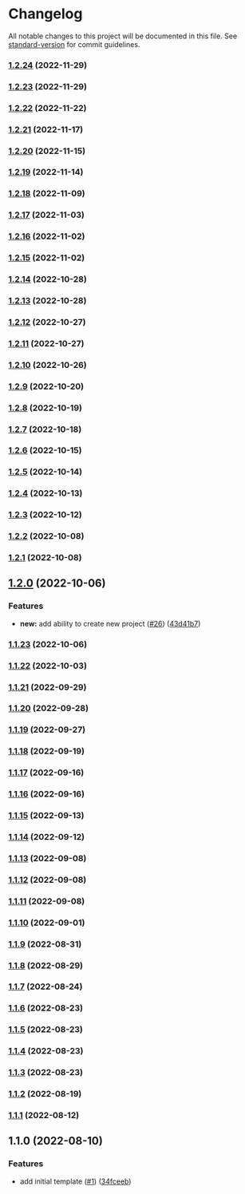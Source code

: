 # Changelog

All notable changes to this project will be documented in this file. See [standard-version](https://github.com/conventional-changelog/standard-version) for commit guidelines.

### [1.2.24](https://github.com/alexfalkowski/go-service-template/compare/v1.2.23...v1.2.24) (2022-11-29)

### [1.2.23](https://github.com/alexfalkowski/go-service-template/compare/v1.2.22...v1.2.23) (2022-11-29)

### [1.2.22](https://github.com/alexfalkowski/go-service-template/compare/v1.2.21...v1.2.22) (2022-11-22)

### [1.2.21](https://github.com/alexfalkowski/go-service-template/compare/v1.2.20...v1.2.21) (2022-11-17)

### [1.2.20](https://github.com/alexfalkowski/go-service-template/compare/v1.2.19...v1.2.20) (2022-11-15)

### [1.2.19](https://github.com/alexfalkowski/go-service-template/compare/v1.2.18...v1.2.19) (2022-11-14)

### [1.2.18](https://github.com/alexfalkowski/go-service-template/compare/v1.2.17...v1.2.18) (2022-11-09)

### [1.2.17](https://github.com/alexfalkowski/go-service-template/compare/v1.2.16...v1.2.17) (2022-11-03)

### [1.2.16](https://github.com/alexfalkowski/go-service-template/compare/v1.2.15...v1.2.16) (2022-11-02)

### [1.2.15](https://github.com/alexfalkowski/go-service-template/compare/v1.2.14...v1.2.15) (2022-11-02)

### [1.2.14](https://github.com/alexfalkowski/go-service-template/compare/v1.2.13...v1.2.14) (2022-10-28)

### [1.2.13](https://github.com/alexfalkowski/go-service-template/compare/v1.2.12...v1.2.13) (2022-10-28)

### [1.2.12](https://github.com/alexfalkowski/go-service-template/compare/v1.2.11...v1.2.12) (2022-10-27)

### [1.2.11](https://github.com/alexfalkowski/go-service-template/compare/v1.2.10...v1.2.11) (2022-10-27)

### [1.2.10](https://github.com/alexfalkowski/go-service-template/compare/v1.2.9...v1.2.10) (2022-10-26)

### [1.2.9](https://github.com/alexfalkowski/go-service-template/compare/v1.2.8...v1.2.9) (2022-10-20)

### [1.2.8](https://github.com/alexfalkowski/go-service-template/compare/v1.2.7...v1.2.8) (2022-10-19)

### [1.2.7](https://github.com/alexfalkowski/go-service-template/compare/v1.2.6...v1.2.7) (2022-10-18)

### [1.2.6](https://github.com/alexfalkowski/go-service-template/compare/v1.2.5...v1.2.6) (2022-10-15)

### [1.2.5](https://github.com/alexfalkowski/go-service-template/compare/v1.2.4...v1.2.5) (2022-10-14)

### [1.2.4](https://github.com/alexfalkowski/go-service-template/compare/v1.2.3...v1.2.4) (2022-10-13)

### [1.2.3](https://github.com/alexfalkowski/go-service-template/compare/v1.2.2...v1.2.3) (2022-10-12)

### [1.2.2](https://github.com/alexfalkowski/go-service-template/compare/v1.2.1...v1.2.2) (2022-10-08)

### [1.2.1](https://github.com/alexfalkowski/go-service-template/compare/v1.2.0...v1.2.1) (2022-10-08)

## [1.2.0](https://github.com/alexfalkowski/go-service-template/compare/v1.1.23...v1.2.0) (2022-10-06)


### Features

* **new:** add ability to create new project ([#26](https://github.com/alexfalkowski/go-service-template/issues/26)) ([43d41b7](https://github.com/alexfalkowski/go-service-template/commit/43d41b728004fb498fa41f933e8ee50c5b56d323))

### [1.1.23](https://github.com/alexfalkowski/go-service-template/compare/v1.1.22...v1.1.23) (2022-10-06)

### [1.1.22](https://github.com/alexfalkowski/go-service-template/compare/v1.1.21...v1.1.22) (2022-10-03)

### [1.1.21](https://github.com/alexfalkowski/go-service-template/compare/v1.1.20...v1.1.21) (2022-09-29)

### [1.1.20](https://github.com/alexfalkowski/go-service-template/compare/v1.1.19...v1.1.20) (2022-09-28)

### [1.1.19](https://github.com/alexfalkowski/go-service-template/compare/v1.1.18...v1.1.19) (2022-09-27)

### [1.1.18](https://github.com/alexfalkowski/go-service-template/compare/v1.1.17...v1.1.18) (2022-09-19)

### [1.1.17](https://github.com/alexfalkowski/go-service-template/compare/v1.1.16...v1.1.17) (2022-09-16)

### [1.1.16](https://github.com/alexfalkowski/go-service-template/compare/v1.1.15...v1.1.16) (2022-09-16)

### [1.1.15](https://github.com/alexfalkowski/go-service-template/compare/v1.1.14...v1.1.15) (2022-09-13)

### [1.1.14](https://github.com/alexfalkowski/go-service-template/compare/v1.1.13...v1.1.14) (2022-09-12)

### [1.1.13](https://github.com/alexfalkowski/go-service-template/compare/v1.1.12...v1.1.13) (2022-09-08)

### [1.1.12](https://github.com/alexfalkowski/go-service-template/compare/v1.1.11...v1.1.12) (2022-09-08)

### [1.1.11](https://github.com/alexfalkowski/go-service-template/compare/v1.1.10...v1.1.11) (2022-09-08)

### [1.1.10](https://github.com/alexfalkowski/go-service-template/compare/v1.1.9...v1.1.10) (2022-09-01)

### [1.1.9](https://github.com/alexfalkowski/go-service-template/compare/v1.1.8...v1.1.9) (2022-08-31)

### [1.1.8](https://github.com/alexfalkowski/go-service-template/compare/v1.1.7...v1.1.8) (2022-08-29)

### [1.1.7](https://github.com/alexfalkowski/go-service-template/compare/v1.1.6...v1.1.7) (2022-08-24)

### [1.1.6](https://github.com/alexfalkowski/go-service-template/compare/v1.1.5...v1.1.6) (2022-08-23)

### [1.1.5](https://github.com/alexfalkowski/go-service-template/compare/v1.1.4...v1.1.5) (2022-08-23)

### [1.1.4](https://github.com/alexfalkowski/go-service-template/compare/v1.1.3...v1.1.4) (2022-08-23)

### [1.1.3](https://github.com/alexfalkowski/go-service-template/compare/v1.1.2...v1.1.3) (2022-08-23)

### [1.1.2](https://github.com/alexfalkowski/go-service-template/compare/v1.1.1...v1.1.2) (2022-08-19)

### [1.1.1](https://github.com/alexfalkowski/go-service-template/compare/v1.1.0...v1.1.1) (2022-08-12)

## 1.1.0 (2022-08-10)


### Features

* add initial template ([#1](https://github.com/alexfalkowski/go-service-template/issues/1)) ([34fceeb](https://github.com/alexfalkowski/go-service-template/commit/34fceeb302a456081400f7cb5c594198c82f12e6))
